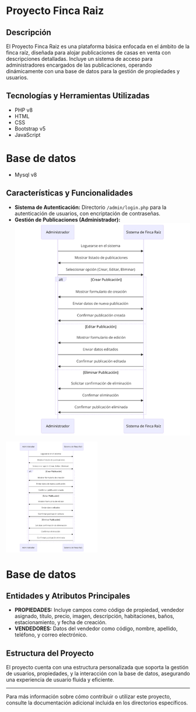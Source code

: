 # Proyecto Finca Raiz

## Descripción
El Proyecto Finca Raiz es una plataforma básica enfocada en el ámbito de la finca raíz, diseñada para alojar publicaciones de casas en venta con descripciones detalladas. Incluye un sistema de acceso para administradores encargados de las publicaciones, operando dinámicamente con una base de datos para la gestión de propiedades y usuarios.

## Tecnologías y Herramientas Utilizadas
- PHP v8
- HTML
- CSS
- Bootstrap v5
- JavaScript

# Base de datos
- Mysql v8

## Características y Funcionalidades
- **Sistema de Autenticación:** Directorio `/admin/login.php` para la autenticación de usuarios, con encriptación de contraseñas.
- **Gestión de Publicaciones (Administrador):**
 ![Gestión de Publicaciones](/img_readme/diagrama-de-secuencia-administrador.png)
 <img src="/img_readme/diagrama-de-secuencia-administrador.png" width="250">

# Base de datos

## Entidades y Atributos Principales
- **PROPIEDADES:** Incluye campos como código de propiedad, vendedor asignado, título, precio, imagen, descripción, habitaciones, baños, estacionamiento, y fecha de creación.
- **VENDEDORES:** Datos del vendedor como código, nombre, apellido, teléfono, y correo electrónico.

## Estructura del Proyecto
El proyecto cuenta con una estructura personalizada que soporta la gestión de usuarios, propiedades, y la interacción con la base de datos, asegurando una experiencia de usuario fluida y eficiente.

---
Para más información sobre cómo contribuir o utilizar este proyecto, consulte la documentación adicional incluida en los directorios específicos.
